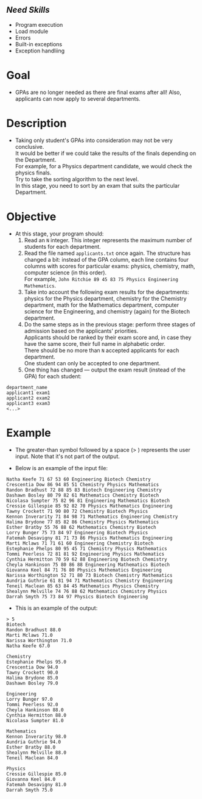 ## ***Need Skills***
- Program execution
- Load module
- Errors
- Built-in exceptions
- Exception handliing

# Goal
- GPAs are no longer needed as there are final exams after all! Also, applicants can now apply to several departments. 

# Description
- Taking only student's GPAs into consideration may not be very conclusive.<br>
It would be better if we could take the results of the finals depending on the Department.<br>
For example, for a Physics department candidate, we would check the physics finals.<br>
Try to take the sorting algorithm to the next level.<br>
In this stage, you need to sort by an exam that suits the particular Department.

# Objective
- At this stage, your program should:
    1. Read an `N` integer. This integer represents the maximum number of students for each department.
    1. Read the file named `applicants.txt` once again. The structure has changed a bit: instead of the GPA column, each line contains four columns with scores for particular exams: physics, chemistry, math, computer science (in this order).<br>
    For example, `John Ritchie 89 45 83 75 Physics Engineering Mathematics`.
    1. Take into account the following exam results for the departments: physics for the Physics department, chemistry for the Chemistry department, math for the Mathematics department, computer science for the Engineering, and chemistry (again) for the Biotech department.
    1. Do the same steps as in the previous stage: perform three stages of admission based on the applicants' priorities.<br>
    Applicants should be ranked by their exam score and, in case they have the same score, their full name in alphabetic order.<br>
    There should be no more than `N` accepted applicants for each department.<br>
    One student can only be accepted to one department.
    1. One thing has changed — output the exam result (instead of the GPA) for each student:
```
department_name
applicant1 exam1
applicant2 exam2
applicant3 exam3
<...>
```
    
# Example
- The greater-than symbol followed by a space (> ) represents the user input. Note that it's not part of the output.

- Below is an example of the input file:
```
Natha Keefe 71 67 53 60 Engineering Biotech Chemistry
Crescentia Dow 86 94 85 51 Chemistry Physics Mathematics
Randon Bradhust 72 88 85 83 Biotech Engineering Chemistry
Dashawn Bosley 80 79 82 61 Mathematics Chemistry Biotech
Nicolasa Sumpter 75 82 96 81 Engineering Mathematics Biotech
Cressie Gillespie 85 92 82 70 Physics Mathematics Engineering
Tawny Crockett 71 90 80 72 Chemistry Biotech Physics
Kennon Inverarity 71 84 98 71 Mathematics Engineering Chemistry
Halima Brydone 77 85 82 86 Chemistry Physics Mathematics
Esther Bratby 55 76 88 62 Mathematics Chemistry Biotech
Lorry Bunger 75 73 84 97 Engineering Biotech Physics
Fatemah Desavigny 81 71 73 86 Physics Mathematics Engineering
Marti Mclaws 71 71 61 60 Engineering Chemistry Biotech
Estephanie Phelps 80 95 45 71 Chemistry Physics Mathematics
Tommi Peerless 72 81 81 92 Engineering Physics Mathematics
Cynthia Hermitton 70 59 62 88 Engineering Biotech Chemistry
Cheyla Hankinson 75 80 86 88 Engineering Mathematics Biotech
Giovanna Keel 84 71 76 80 Physics Mathematics Engineering
Narissa Worthington 52 71 80 73 Biotech Chemistry Mathematics
Aundria Guthrie 61 81 94 71 Mathematics Chemistry Engineering
Teneil Maclean 85 63 84 45 Mathematics Physics Chemistry
Shealynn Melville 74 76 88 62 Mathematics Chemistry Physics
Darrah Smyth 75 73 84 97 Physics Biotech Engineering
```
- This is an example of the output:
```
> 5
Biotech
Randon Bradhust 88.0
Marti Mclaws 71.0
Narissa Worthington 71.0
Natha Keefe 67.0

Chemistry
Estephanie Phelps 95.0
Crescentia Dow 94.0
Tawny Crockett 90.0
Halima Brydone 85.0
Dashawn Bosley 79.0

Engineering
Lorry Bunger 97.0
Tommi Peerless 92.0
Cheyla Hankinson 88.0
Cynthia Hermitton 88.0
Nicolasa Sumpter 81.0

Mathematics
Kennon Inverarity 98.0
Aundria Guthrie 94.0
Esther Bratby 88.0
Shealynn Melville 88.0
Teneil Maclean 84.0

Physics
Cressie Gillespie 85.0
Giovanna Keel 84.0
Fatemah Desavigny 81.0
Darrah Smyth 75.0
```